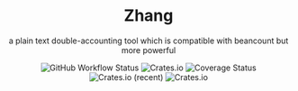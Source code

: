 <div align="center">
    <h1>Zhang</h1>
    <p>a plain text double-accounting tool which is compatible with beancount but more powerful</p>
    <img alt="GitHub Workflow Status" src="https://img.shields.io/github/workflow/status/kilerd/zhang/Develop%20Build"> <img alt="Crates.io" src="https://img.shields.io/crates/v/zhang"> <img src='https://coveralls.io/repos/github/Kilerd/zhang/badge.svg?branch=main' alt='Coverage Status' /> <img alt="Crates.io (recent)" src="https://img.shields.io/crates/dr/zhang"> <img alt="Crates.io" src="https://img.shields.io/crates/l/zhang">
</div>
